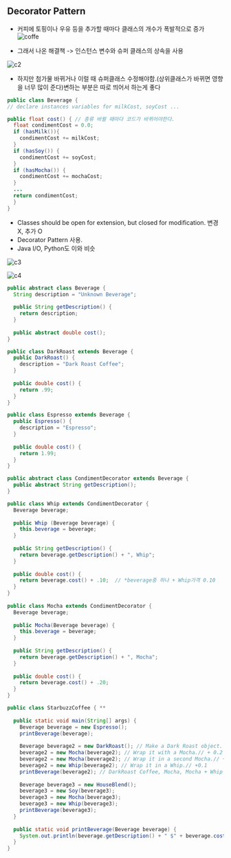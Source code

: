 ## Decorator Pattern
- 커피에 토핑이나 우유 등을 추가할 때마다 클래스의 개수가 폭발적으로 증가
![coffe](https://user-images.githubusercontent.com/50645183/95971815-a85e7c80-0e4c-11eb-805d-1db814965b18.PNG)

- 그래서 나온 해결책 -> 인스턴스 변수와 슈퍼 클래스의 상속을 사용

![c2](https://user-images.githubusercontent.com/50645183/95972454-6e41aa80-0e4d-11eb-8b29-4006b667c73a.PNG)

- 하지만 첨가물 바뀌거나 이럴 때 슈퍼클래스 수정해야함.(상위클래스가 바뀌면 영향을 너무 많이 준다)변하는 부분은 따로 띄어서 하는게 좋다 

```java
public class Beverage {
// declare instances variables for milkCost, soyCost ...

public float cost() { // 종류 바뀔 때마다 코드가 바뀌어야한다.
  float condimentCost = 0.0;
  if (hasMilk()){
    condimentCost += milkCost;
  }
  if (hasSoy()) {
    condimentCost += soyCost;
  }
  if (hasMocha()) {
    condimentCost += mochaCost;
  }
  ...
  return condimentCost;
  }
}
```

- Classes should be open for extension, but closed for modification. 변경 X, 추가 O
- Decorator Pattern 사용.
- Java I/O, Python도 이와 비슷

![c3](https://user-images.githubusercontent.com/50645183/95977027-4bb29000-0e53-11eb-8844-6f57940ae172.PNG)

![c4](https://user-images.githubusercontent.com/50645183/95977245-99c79380-0e53-11eb-9e06-09fbf9830db9.PNG)



```java
public abstract class Beverage {
  String description = "Unknown Beverage";
  
  public String getDescription() {
    return description;
  }
  
  public abstract double cost();
}
```
```java
public class DarkRoast extends Beverage {
  public DarkRoast() {
    description = "Dark Roast Coffee";
  }
  
  public double cost() {
    return .99;
  }
}

public class Espresso extends Beverage {
  public Espresso() {
    description = "Espresso";
  }
  
  public double cost() {
    return 1.99;
  }
}
```
```java
public abstract class CondimentDecorator extends Beverage {
  public abstract String getDescription();
}
```
```java
public class Whip extends CondimentDecorator {
  Beverage beverage;
  
  public Whip (Beverage beverage) {
    this.beverage = beverage;
  }
  
  public String getDescription() {
    return beverage.getDescription() + ", Whip";
  }
  
  public double cost() {
    return beverage.cost() + .10;  // *beverage중 하나 + Whip가격 0.10
  }
}
   
public class Mocha extends CondimentDecorator {
  Beverage beverage;
  
  public Mocha(Beverage beverage) {
    this.beverage = beverage;
  }
  
  public String getDescription() {
    return beverage.getDescription() + ", Mocha";
  }
  
  public double cost() {
    return beverage.cost() + .20;
  }
}
```
```java
public class StarbuzzCoffee { **
  
  public static void main(String[] args) {
    Beverage beverage = new Espresso();
    printBeverage(beverage);
    
    Beverage beverage2 = new DarkRoast(); // Make a Dark Roast object. // 0.99
    beverage2 = new Mocha(beverage2); // Wrap it with a Mocha.// + 0.2
    beverage2 = new Mocha(beverage2); // Wrap it in a second Mocha.// + 0.2
    beverage2 = new Whip(beverage2); // Wrap it in a Whip.// +0.1
    printBeverage(beverage2); // DarkRoast Coffee, Mocha, Mocha + Whip $1.49
    
    Beverage beverage3 = new HouseBlend();
    beverage3 = new Soy(beverage3);
    beverage3 = new Mocha(beverage3);
    beverage3 = new Whip(beverage3);
    printBeverage(beverage3);
  }
  
  public static void printBeverage(Beverage beverage) {
    System.out.println(beverage.getDescription() + " $" + beverage.cost());
  }
}
```

